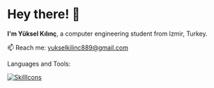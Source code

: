 # Hey there! 👋
**I'm Yüksel Kılınç**, a computer engineering student from Izmir, Turkey.

📫 Reach me: yukselkilinc889@gmail.com

Languages and Tools:

[![SkillIcons](https://skillicons.dev/icons?i=c,cpp,java,cs,py,r,js,react,dart,flutter,html,css,mysql,unreal,arduino,linux,tensorflow)](https://skillicons.dev)<br/>




